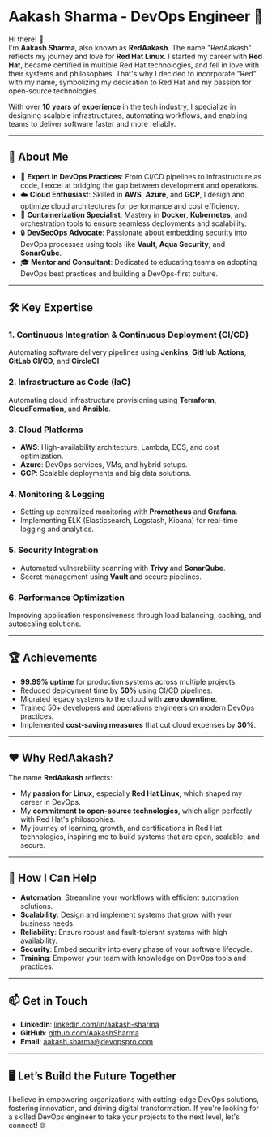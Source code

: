 # Aakash Sharma - DevOps Engineer 🚀

Hi there! 👋  
I'm **Aakash Sharma**, also known as **RedAakash**. The name "RedAakash" reflects my journey and love for **Red Hat Linux**. I started my career with **Red Hat**, became certified in multiple Red Hat technologies, and fell in love with their systems and philosophies. That's why I decided to incorporate "Red" with my name, symbolizing my dedication to Red Hat and my passion for open-source technologies.

With over **10 years of experience** in the tech industry, I specialize in designing scalable infrastructures, automating workflows, and enabling teams to deliver software faster and more reliably.

---

## 🌟 **About Me**

- 🔧 **Expert in DevOps Practices**: From CI/CD pipelines to infrastructure as code, I excel at bridging the gap between development and operations.
- ☁️ **Cloud Enthusiast**: Skilled in **AWS**, **Azure**, and **GCP**, I design and optimize cloud architectures for performance and cost efficiency.
- 🐳 **Containerization Specialist**: Mastery in **Docker**, **Kubernetes**, and orchestration tools to ensure seamless deployments and scalability.
- 🔒 **DevSecOps Advocate**: Passionate about embedding security into DevOps processes using tools like **Vault**, **Aqua Security**, and **SonarQube**.
- 🎓 **Mentor and Consultant**: Dedicated to educating teams on adopting DevOps best practices and building a DevOps-first culture.

---

## 🛠️ **Key Expertise**

### **1. Continuous Integration & Continuous Deployment (CI/CD)**  
Automating software delivery pipelines using **Jenkins**, **GitHub Actions**, **GitLab CI/CD**, and **CircleCI**.

### **2. Infrastructure as Code (IaC)**  
Automating cloud infrastructure provisioning using **Terraform**, **CloudFormation**, and **Ansible**.

### **3. Cloud Platforms**  
- **AWS**: High-availability architecture, Lambda, ECS, and cost optimization.
- **Azure**: DevOps services, VMs, and hybrid setups.
- **GCP**: Scalable deployments and big data solutions.

### **4. Monitoring & Logging**  
- Setting up centralized monitoring with **Prometheus** and **Grafana**.
- Implementing ELK (Elasticsearch, Logstash, Kibana) for real-time logging and analytics.

### **5. Security Integration**  
- Automated vulnerability scanning with **Trivy** and **SonarQube**.
- Secret management using **Vault** and secure pipelines.

### **6. Performance Optimization**  
Improving application responsiveness through load balancing, caching, and autoscaling solutions.

---

## 🏆 **Achievements**

- **99.99% uptime** for production systems across multiple projects.
- Reduced deployment time by **50%** using CI/CD pipelines.
- Migrated legacy systems to the cloud with **zero downtime**.
- Trained 50+ developers and operations engineers on modern DevOps practices.
- Implemented **cost-saving measures** that cut cloud expenses by **30%**.

---

## ❤️ **Why RedAakash?**

The name **RedAakash** reflects:

- My **passion for Linux**, especially **Red Hat Linux**, which shaped my career in DevOps.
- My **commitment to open-source technologies**, which align perfectly with Red Hat's philosophies.
- My journey of learning, growth, and certifications in Red Hat technologies, inspiring me to build systems that are open, scalable, and secure.

---

## 🤝 **How I Can Help**

- **Automation**: Streamline your workflows with efficient automation solutions.
- **Scalability**: Design and implement systems that grow with your business needs.
- **Reliability**: Ensure robust and fault-tolerant systems with high availability.
- **Security**: Embed security into every phase of your software lifecycle.
- **Training**: Empower your team with knowledge on DevOps tools and practices.

---

## 📫 **Get in Touch**

- **LinkedIn**: [linkedin.com/in/aakash-sharma](https://linkedin.com/in/aakash-sharma)  
- **GitHub**: [github.com/AakashSharma](https://github.com/AakashSharma)  
- **Email**: [aakash.sharma@devopspro.com](mailto:aakash.sharma@devopspro.com)  

---

## 🖥️ **Let’s Build the Future Together**

I believe in empowering organizations with cutting-edge DevOps solutions, fostering innovation, and driving digital transformation. If you're looking for a skilled DevOps engineer to take your projects to the next level, let's connect! 🌐


